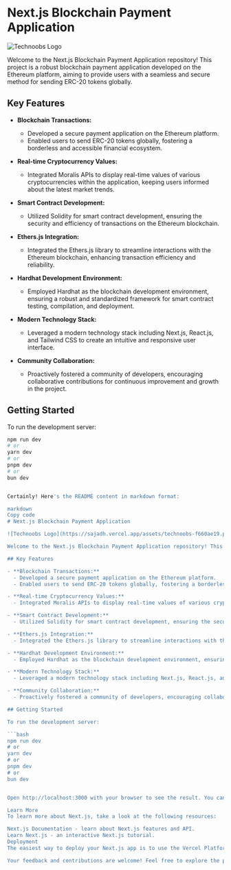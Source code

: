 # Next.js Blockchain Payment Application

![Technoobs Logo](http://localhost:5173/@fs/C:/Users/HP/Downloads/Portfolio-master/client/src/assets/chainpay.png)

Welcome to the Next.js Blockchain Payment Application repository! This project is a robust blockchain payment application developed on the Ethereum platform, aiming to provide users with a seamless and secure method for sending ERC-20 tokens globally.

## Key Features

- **Blockchain Transactions:**
  - Developed a secure payment application on the Ethereum platform.
  - Enabled users to send ERC-20 tokens globally, fostering a borderless and accessible financial ecosystem.

- **Real-time Cryptocurrency Values:**
  - Integrated Moralis APIs to display real-time values of various cryptocurrencies within the application, keeping users informed about the latest market trends.

- **Smart Contract Development:**
  - Utilized Solidity for smart contract development, ensuring the security and efficiency of transactions on the Ethereum blockchain.

- **Ethers.js Integration:**
  - Integrated the Ethers.js library to streamline interactions with the Ethereum blockchain, enhancing transaction efficiency and reliability.

- **Hardhat Development Environment:**
  - Employed Hardhat as the blockchain development environment, ensuring a robust and standardized framework for smart contract testing, compilation, and deployment.

- **Modern Technology Stack:**
  - Leveraged a modern technology stack including Next.js, React.js, and Tailwind CSS to create an intuitive and responsive user interface.

- **Community Collaboration:**
  - Proactively fostered a community of developers, encouraging collaborative contributions for continuous improvement and growth in the project.

## Getting Started

To run the development server:

```bash
npm run dev
# or
yarn dev
# or
pnpm dev
# or
bun dev


Certainly! Here's the README content in markdown format:

markdown
Copy code
# Next.js Blockchain Payment Application

![Technoobs Logo](https://sajadh.vercel.app/assets/technoobs-f660ae19.png)

Welcome to the Next.js Blockchain Payment Application repository! This project is a robust blockchain payment application developed on the Ethereum platform, aiming to provide users with a seamless and secure method for sending ERC-20 tokens globally.

## Key Features

- **Blockchain Transactions:**
  - Developed a secure payment application on the Ethereum platform.
  - Enabled users to send ERC-20 tokens globally, fostering a borderless and accessible financial ecosystem.

- **Real-time Cryptocurrency Values:**
  - Integrated Moralis APIs to display real-time values of various cryptocurrencies within the application, keeping users informed about the latest market trends.

- **Smart Contract Development:**
  - Utilized Solidity for smart contract development, ensuring the security and efficiency of transactions on the Ethereum blockchain.

- **Ethers.js Integration:**
  - Integrated the Ethers.js library to streamline interactions with the Ethereum blockchain, enhancing transaction efficiency and reliability.

- **Hardhat Development Environment:**
  - Employed Hardhat as the blockchain development environment, ensuring a robust and standardized framework for smart contract testing, compilation, and deployment.

- **Modern Technology Stack:**
  - Leveraged a modern technology stack including Next.js, React.js, and Tailwind CSS to create an intuitive and responsive user interface.

- **Community Collaboration:**
  - Proactively fostered a community of developers, encouraging collaborative contributions for continuous improvement and growth in the project.

## Getting Started

To run the development server:

```bash
npm run dev
# or
yarn dev
# or
pnpm dev
# or
bun dev


Open http://localhost:3000 with your browser to see the result. You can start editing the page by modifying app/page.js. The page auto-updates as you edit the file.

Learn More
To learn more about Next.js, take a look at the following resources:

Next.js Documentation - learn about Next.js features and API.
Learn Next.js - an interactive Next.js tutorial.
Deployment
The easiest way to deploy your Next.js app is to use the Vercel Platform from the creators of Next.js. Check out our Next.js deployment documentation for more details.

Your feedback and contributions are welcome! Feel free to explore the project, provide feedback, and contribute to the continuous improvement of this blockchain payment application. Happy coding! 🚀🌐
